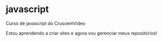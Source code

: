 # javascript
 Curso de javascript do CrusoemVideo

Estou aprendendo a criar sites e agora vou gerenciar meus repositórios!